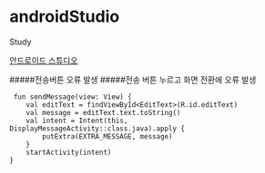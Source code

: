 # androidStudio
Study

[안드로이드 스튜디오](https://developer.android.com/training/basics/firstapp/starting-activity#kotlin)


#####전송버튼 오류 발생
#####전송 버튼 누르고 화면 전환에 오류 발생


     fun sendMessage(view: View) {
        val editText = findViewById<EditText>(R.id.editText)
        val message = editText.text.toString()
        val intent = Intent(this, DisplayMessageActivity::class.java).apply {
            putExtra(EXTRA_MESSAGE, message)
        }
        startActivity(intent)
    }
